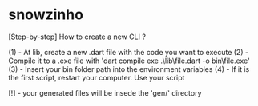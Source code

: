 # snowzinho
[Step-by-step] How to create a new CLI ?

(1) - At lib, create a new .dart file with the code you want to execute
(2) - Compile it to a .exe file with 'dart compile exe .\lib\file.dart -o bin\file.exe'
(3) - Insert your bin folder path into the environment variables
(4) - If it is the first script, restart your computer. Use your script

[!] - your generated files will be insede the 'gen/' directory
